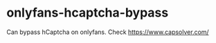# onlyfans-hcaptcha-bypass
Can bypass hCaptcha on onlyfans. Check https://www.capsolver.com/ 












































                                                                                                                                            